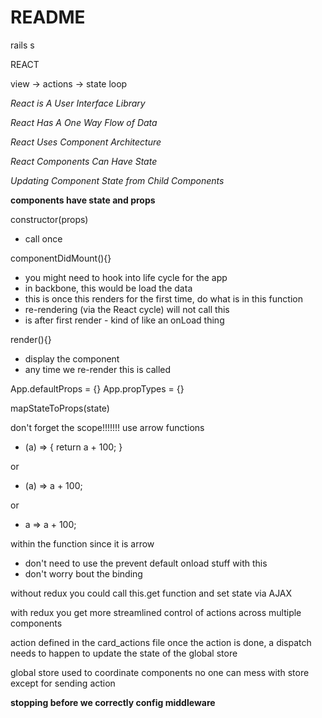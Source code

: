 # README
rails s

REACT

view -> actions -> state    loop


*React is A User Interface Library*

*React Has A One Way Flow of Data*

*React Uses Component Architecture*

*React Components Can Have State*

*Updating Component State from Child Components*

**components have state and props**

constructor(props)
- call once

componentDidMount(){}
- you might need to hook into life cycle for the app
- in backbone, this would be load the data
- this is once this renders for the first time, do what is in this function
- re-rendering (via the React cycle) will not call this
- is after first render - kind of like an onLoad thing


render(){}
- display the component
- any time we re-render this is called

App.defaultProps = {}
App.propTypes = {}

mapStateToProps(state)


don't forget the scope!!!!!!!
use arrow functions
- (a) => {
  return a + 100;
  }

or

- (a) => a + 100;

or

- a => a + 100;

within the function since it is arrow
- don't need to use the prevent default onload stuff with this
- don't worry bout the binding


without redux you could call this.get function and set state via AJAX


with redux you get more streamlined control of actions across multiple components

action defined in the card_actions file
once the action is done, a dispatch  needs to happen to update the state of the global store

global store used to coordinate components
no one can mess with store except for sending action

**stopping before we correctly config middleware**

